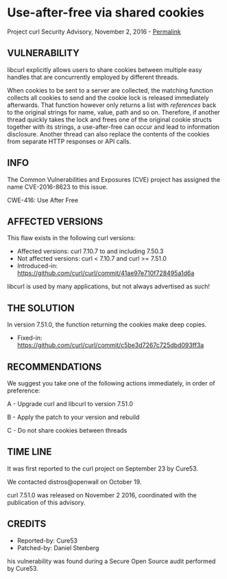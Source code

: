 Use-after-free via shared cookies
=================================

Project curl Security Advisory, November 2, 2016 -
[Permalink](https://curl.se/docs/CVE-2016-8623.html)

VULNERABILITY
-------------

libcurl explicitly allows users to share cookies between multiple easy handles
that are concurrently employed by different threads.

When cookies to be sent to a server are collected, the matching function
collects all cookies to send and the cookie lock is released immediately
afterwards. That function however only returns a list with *references* back
to the original strings for name, value, path and so on. Therefore, if another
thread quickly takes the lock and frees one of the original cookie structs
together with its strings, a use-after-free can occur and lead to information
disclosure. Another thread can also replace the contents of the cookies from
separate HTTP responses or API calls.

INFO
----

The Common Vulnerabilities and Exposures (CVE) project has assigned the name
CVE-2016-8623 to this issue.

CWE-416: Use After Free

AFFECTED VERSIONS
-----------------

This flaw exists in the following curl versions:

- Affected versions: curl 7.10.7 to and including 7.50.3
- Not affected versions: curl < 7.10.7 and curl >= 7.51.0
- Introduced-in: https://github.com/curl/curl/commit/41ae97e710f728495a1d6a

libcurl is used by many applications, but not always advertised as such!

THE SOLUTION
------------

In version 7.51.0, the function returning the cookies make deep copies.

- Fixed-in: https://github.com/curl/curl/commit/c5be3d7267c725dbd093ff3a

RECOMMENDATIONS
---------------

We suggest you take one of the following actions immediately, in order of
preference:

 A - Upgrade curl and libcurl to version 7.51.0

 B - Apply the patch to your version and rebuild

 C - Do not share cookies between threads

TIME LINE
---------

It was first reported to the curl project on September 23 by Cure53.

We contacted distros@openwall on October 19.

curl 7.51.0 was released on November 2 2016, coordinated with the publication
of this advisory.

CREDITS
-------

- Reported-by: Cure53
- Patched-by: Daniel Stenberg

his vulnerability was found during a Secure Open Source audit performed by
Cure53.
